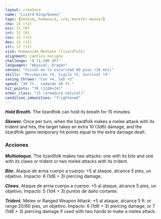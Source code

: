 ```yaml
---
layout: creature
name: "Lizard King/Queen"
tags: [medium, humanoid, cr4, monster-manual]
cha: 15 (+2)
wis: 11 (0)
int: 11 (0)
con: 15 (+2)
dex: 12 (+1)
str: 17 (+3)
size: Humanoide Mediano (lizardfolk)
alignment: caótico maligno
challenge: "4 (1,100 XP)"
languages: "Abyssal, Dragón"
senses: "Visión en la oscuridad 60 pies (18 mts)"
skills: "Percepción +4, Sigilo +5, Survival +4"
saving_throws: "Con +4, Sab +2"
speed: "30 ft., nadando 30 ft."
hit_points: "78 (12d8+24)"
armor_class: "15 (armadura natural)"
condition_immunities: "frightened"
---
```


***Hold Breath.*** The lizardfolk can hold its breath for 15 minutes.

***Skewer.*** Once per turn, when the lizardfolk makes a melee attack with its trident and hits, the target takes an extra 10 (3d6) damage, and the lizardfolk gains temporary hit points equal to the extra damage dealt.

### Acciones

***Multiataque.*** The lizardfolk makes two attacks: one with its bite and one with its claws or trident or two melee attacks with its trident.

***Bite.*** Ataque de arma cuerpo a cuerpo: +5 al ataque, alcance 5 pies, un objetivo. Impacto: 6 (1d6 + 3) piercing damage.

***Claws.*** Ataque de arma cuerpo a cuerpo: +5 al ataque, alcance 5 pies, un objetivo. Impacto: 5 (1d4 + 3) puntos de daño cortante.

***Trident.*** Melee or Ranged Weapon Attack: +5 al ataque, alcance 5 ft. or range 20/60 pies, un objetivo. Impacto: 6 (1d6 + 3) piercing damage, or 7 (1d8 + 3) piercing damage if used with two hands to make a melee attack.